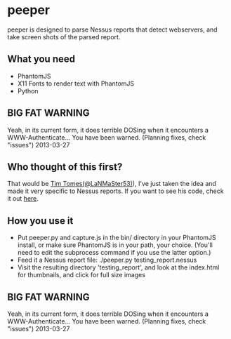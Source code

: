 peeper
======

peeper is designed to parse Nessus reports that detect webservers,
and take screen shots of the parsed report.

What you need
-------------

* PhantomJS
* X11 Fonts to render text with PhantomJS
* Python

BIG FAT WARNING
---------------
Yeah, in its current form, it does terrible DOSing when it encounters a
WWW-Authenticate... You have been warned. (Planning fixes, check "issues")
2013-03-27

Who thought of this first?
--------------------------
That would be [Tim Tomes(@LaNMaSter53)][1]), I've just taken the idea
and made it very specific to Nessus reports. If you want to see his 
code, check it out [here][2].

  [1]: https://twitter.com/LaNMaSteR53       "Tim Tomes(@LaNMaSter53)"
  [2]: https://bitbucket.org/LaNMaSteR53/peepingtom "here" 

How you use it
--------------
* Put peeper.py and capture.js in the bin/ directory in your PhantomJS
install, or make sure PhantomJS is in your path, your choice. (You'll
need to edit the subprocess command if you use the latter option.)
* Feed it a Nessus report file: ./peeper.py testing_report.nessus
* Visit the resulting directory 'testing_report', and look at the 
index.html for thumbnails, and click for full size images

BIG FAT WARNING
---------------
Yeah, in its current form, it does terrible DOSing when it encounters a
WWW-Authenticate... You have been warned. (Planning fixes, check "issues")
2013-03-27
